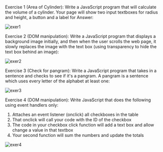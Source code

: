 Exercise 1 (Area of Cylinder): Write a JavaScript program that will calculate the volume of a cylinder. Your page will show two input textboxes for radius and height, a button and a label for Answer: 

![exer1](https://user-images.githubusercontent.com/14170402/36648780-f8c45e86-1a54-11e8-9272-b70a23587d62.PNG)

Exercise 2 (DOM manipulation): Write a JavaScript program that displays a background image initially, and then when the user scrolls the web page, it slowly replaces the image with the text box (using transparency to hide the text box behind an image):

![exer2](https://user-images.githubusercontent.com/14170402/36648794-1e8c895e-1a55-11e8-9fd6-455d26510c07.PNG)

Exercise 3 (Check for pangram): Write a JavaScript program that takes in a sentence and checks to see if it's a pangram. A pangram is a sentence which uses every letter of the alphabet at least one:

![exer3](https://user-images.githubusercontent.com/14170402/36648804-36bf7e64-1a55-11e8-871b-162232cc56c5.PNG)

Exercise 4 (DOM manipulation): Write JavaScript that does the following using event handlers only:

1. Attaches an event listener (onclick) all checkboxes in the table 
2. That onclick will call your code with the ID of the checkbox 
3. The code in your checkbox click function will add a text box and allow change a value in that textbox 
4. Your second function will sum the numbers and update the totals 

![exer4](https://user-images.githubusercontent.com/14170402/36648805-3c15dd18-1a55-11e8-8d30-97e696b506ca.PNG)

